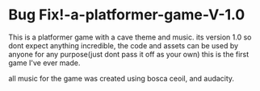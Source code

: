 # Bug Fix!-a-platformer-game-V-1.0


This is a platformer game with a cave theme and music. its version 1.0 so dont expect anything incredible, the code and assets can be used by anyone for any purpose(just dont pass it off as your own) this is the first game I've ever made.


all music for the game was created using bosca ceoil, and audacity. 
